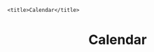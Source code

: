 <html lang="en">
  <head>
    <meta charset="UTF-8" />
    <meta http-equiv="X-UA-Compatible" content="IE=edge" />
    <meta name="viewport" content="width=device-width, initial-scale=1.0" />
    <link rel="stylesheet" href="https://uicdn.toast.com/calendar/latest/toastui-calendar.min.css" />
    <script src="https://uicdn.toast.com/calendar/latest/toastui-calendar.min.js"></script>

    <title>Calendar</title>
  </head>

  <body>
    <h1 style="text-align: center; font-size: 30px">
Calendar
    </h1>
<div id="calendar" style="height: 800px"></div>


<script type="text/javascript">
    const Calendar = tui.Calendar;

    // const Calendar = require('@toast-ui/calendar');
// require('@toast-ui/calendar/dist/toastui-calendar.min.css');
const calendar = new Calendar('#calendar', {
  defaultView: 'month',
  timezone: {
    zones: [
        {
            timezoneName: 'America/Los_Angeles',
            displayLabel: 'San Diego',
        }
    ],
  },
  template: {
    time(event) {
      const { start, end, title } = event;

      return `<span style="color: white;">${formatTime(start)}~${formatTime(end)} ${title}</span>`;
    },
    allday(event) {
      return `<span style="color: gray;">${event.title}</span>`;
    },
  },
  calendars: [
    {
      id: 'cal1',
      name: 'Personal',
      backgroundColor: '#03bd9e',
    },
    {
      id: 'cal2',
      name: 'Work',
      backgroundColor: '#00a9ff',
    },
  ],
});

calendar.createEvents([
    {
        id: "idk",
        calendarId: 'cal2',
        title: "Weekly Meeting",
        start:'2023-02-02T09:00:00',
        end: '2023-02-02T10:00:00',
    },
])
    </script>
